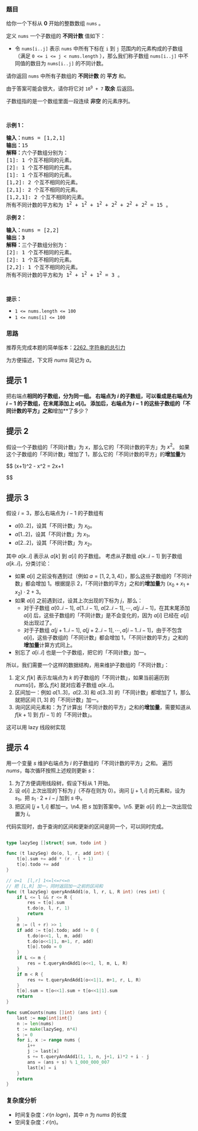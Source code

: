 ### 题目

<p>给你一个下标从 <strong>0</strong> 开始的整数数组 <code>nums</code> 。</p>

<p>定义 <code>nums</code> 一个子数组的 <strong>不同计数</strong> 值如下：</p>

<ul>
	<li>令 <code>nums[i..j]</code> 表示 <code>nums</code> 中所有下标在 <code>i</code> 到 <code>j</code> 范围内的元素构成的子数组（满足 <code>0 <= i <= j < nums.length</code> ），那么我们称子数组 <code>nums[i..j]</code> 中不同值的数目为 <code>nums[i..j]</code> 的不同计数。</li>
</ul>

<p>请你返回 <code>nums</code> 中所有子数组的 <strong>不同计数</strong> 的 <strong>平方</strong> 和。</p>

<p>由于答案可能会很大，请你将它对 <code>10<sup>9</sup> + 7</code> <strong>取余</strong> 后返回。</p>

<p>子数组指的是一个数组里面一段连续 <strong>非空</strong> 的元素序列。</p>

<p> </p>

<p><strong>示例 1：</strong></p>

<pre>
<b>输入：</b>nums = [1,2,1]
<b>输出：</b>15
<b>解释：</b>六个子数组分别为：
[1]: 1 个互不相同的元素。
[2]: 1 个互不相同的元素。
[1]: 1 个互不相同的元素。
[1,2]: 2 个互不相同的元素。
[2,1]: 2 个互不相同的元素。
[1,2,1]: 2 个互不相同的元素。
所有不同计数的平方和为 1<sup>2</sup> + 1<sup>2</sup> + 1<sup>2</sup> + 2<sup>2</sup> + 2<sup>2</sup> + 2<sup>2</sup> = 15 。
</pre>

<p><strong>示例 2：</strong></p>

<pre>
<b>输入：</b>nums = [2,2]
<b>输出：3</b>
<strong>解释：</strong>三个子数组分别为：
[2]: 1 个互不相同的元素。
[2]: 1 个互不相同的元素。
[2,2]: 1 个互不相同的元素。
所有不同计数的平方和为 1<sup>2</sup> + 1<sup>2</sup> + 1<sup>2</sup> = 3 。
</pre>

<p> </p>

<p><strong>提示：</strong></p>

<ul>
	<li><code>1 <= nums.length <= 100</code></li>
	<li><code>1 <= nums[i] <= 100</code></li>
</ul>

### 思路

推荐先完成本题的简单版本：[2262. 字符串的总引力](https://leetcode.cn/problems/total-appeal-of-a-string/)

为方便描述，下文将 $\textit{nums}$ 简记为 $a$。

## 提示 1

把右端点**相同的子数组，分为同一组。
右端点为 $i$ 的子数组，可以看成是右端点为 $i-1$ 的子数组，在末尾添加上 $a[i]$。
添加后，右端点为 $i-1$ 的这些子数组的「不同计数的平方」之和**增加**了多少？

## 提示 2

假设一个子数组的「不同计数」为 $x$，那么它的「不同计数的平方」为 $x^2$。
如果这个子数组的「不同计数」增加了 $1$，那么它的「不同计数的平方」的**增加量**为

$$
(x+1)^2 - x^2 = 2x+1

$$

## 提示 3

假设 $i=3$，那么右端点为 $i-1$ 的子数组有

- $a[0..2]$，设其「不同计数」为 $x_0$。
- $a[1..2]$，设其「不同计数」为 $x_1$。
- $a[2..2]$，设其「不同计数」为 $x_2$。

其中 $a[k..i]$ 表示从 $a[k]$ 到 $a[i]$ 的子数组。
考虑从子数组 $a[k..i-1]$ 到子数组 $a[k..i]$，分类讨论：

- 如果 $a[i]$ 之前没有遇到过（例如 $a=[1,2,3,4]$），那么这些子数组的「不同计数」都会增加 $1$。根据提示 2，「不同计数的平方」之和的**增加量**为 $(x_0+x_1+x_2)\cdot 2 + 3$。
- 如果 $a[i]$ 之前遇到过，设其上次出现的下标为 $j$，那么：
  - 对于子数组 $a[0..i-1],\ a[1..i-1],\ a[2..i-1],\cdots,a[j..i-1]$，在其末尾添加 $a[i]$ 后，这些子数组的「不同计数」是不会变化的，因为 $a[i]$ 已经在 $a[j]$ 处出现过了。
  - 对于子数组 $a[j+1..i-1],\ a[j+2..i-1],\cdots,a[i-1..i-1]$，由于不包含 $a[i]$，这些子数组的「不同计数」都会增加 $1$，「不同计数的平方」之和的**增加量**计算方式同上。
- 别忘了 $a[i..i]$ 也是一个子数组，把它的「不同计数」加一。

所以，我们需要一个这样的数据结构，用来维护子数组的「不同计数」：

1. 定义 $f[k]$ 表示左端点为 $k$ 的子数组的「不同计数」，如果当前遍历到 $\textit{nums}[i]$，那么 $f[k]$ 就对应着子数组 $a[k..i]$。
2. 区间加一：例如 $a[1..3]$，$a[2..3]$ 和 $a[3..3]$ 的「不同计数」都增加了 $1$，那么就把区间 $[1,3]$ 的「不同计数」加一。
3. 询问区间元素和：为了计算出「不同计数的平方」之和的**增加量**，需要知道从 $f[k+1]$ 到 $f[i-1]$ 的「不同计数」。

这可以用 lazy 线段树实现

## 提示 4

用一个变量 $s$ 维护右端点为 $i$ 的子数组的「不同计数的平方」之和。 遍历 $\textit{nums}$，每次循环按照上述规则更新 $s$：

1. 为了方便调用线段树，假设下标从 $1$ 开始。
2. 设 $a[i]$ 上次出现的下标为 $j$（不存在则为 $0$）。询问 $[j+1,i]$ 的元素和，设为 $s_1$。把 $s_1\cdot 2 + i-j$ 加到 $s$ 中。
3. 把区间 $[j+1,i]$ 都加一。\n4. 把 $s$ 加到答案中。\n5. 更新 $a[i]$ 的上一次出现位置为 $i$。

代码实现时，由于查询的区间和更新的区间是同一个，可以同时完成。

```go

type lazySeg []struct{ sum, todo int }

func (t lazySeg) do(o, l, r, add int) {
	t[o].sum += add * (r - l + 1)
	t[o].todo += add
}

// o=1  [l,r] 1<=l<=r<=n
// 把 [L,R] 加一，同时返回加一之前的区间和
func (t lazySeg) queryAndAdd1(o, l, r, L, R int) (res int) {
	if L <= l && r <= R {
		res = t[o].sum
		t.do(o, l, r, 1)
		return
	}
	m := (l + r) >> 1
	if add := t[o].todo; add != 0 {
		t.do(o<<1, l, m, add)
		t.do(o<<1|1, m+1, r, add)
		t[o].todo = 0
	}
	if L <= m {
		res = t.queryAndAdd1(o<<1, l, m, L, R)
	}
	if m < R {
		res += t.queryAndAdd1(o<<1|1, m+1, r, L, R)
	}
	t[o].sum = t[o<<1].sum + t[o<<1|1].sum
	return
}

func sumCounts(nums []int) (ans int) {
	last := map[int]int{}
	n := len(nums)
	t := make(lazySeg, n*4)
	s := 0
	for i, x := range nums {
		i++
		j := last[x]
		s += t.queryAndAdd1(1, 1, n, j+1, i)*2 + i - j
		ans = (ans + s) % 1_000_000_007
		last[x] = i
	}
	return
}
```

### 复杂度分析

- 时间复杂度：$\mathcal{O}(n\ log n)$，其中 $n$ 为 $\textit{nums}$ 的长度
- 空间复杂度：$\mathcal{O}(n)$。
